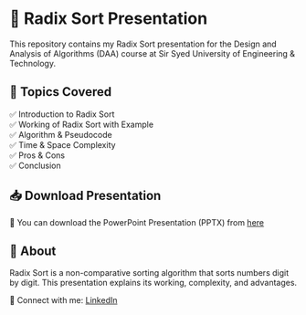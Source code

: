 # 📌 Radix Sort Presentation  

This repository contains my Radix Sort presentation for the Design and Analysis of Algorithms (DAA) course at Sir Syed University of Engineering & Technology.  


## 📝 Topics Covered  
✅ Introduction to Radix Sort  
✅ Working of Radix Sort with Example  
✅ Algorithm & Pseudocode  
✅ Time & Space Complexity  
✅ Pros & Cons  
✅ Conclusion  

## 📥 Download Presentation  
📂 You can download the PowerPoint Presentation (PPTX) from [here](https://github.com/Zainab88804/Radix-Sort-Presentation/raw/refs/heads/main/RADIX%20SORT-%20DAA.pptx)  

## 📢 About  
Radix Sort is a non-comparative sorting algorithm that sorts numbers digit by digit. This presentation explains its working, complexity, and advantages.  


🔗 Connect with me: [LinkedIn](https://www.linkedin.com/in/zainabaarif/)  
